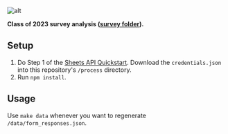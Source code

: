 ![alt](https://raw.githubusercontent.com/spec-journalism/survey-2023-print/master/ai/map.jpg)

**Class of 2023 survey analysis ([survey folder](https://drive.google.com/drive/u/1/folders/1avwqFzJQ-HHKaIu5pUTmomHKHmy48xD0)).**

## Setup

1. Do Step 1 of the [Sheets API Quickstart](https://developers.google.com/sheets/api/quickstart/nodejs). Download the `credentials.json` into this repository's `/process` directory.
2. Run `npm install`.

## Usage

Use `make data` whenever you want to regenerate `/data/form_responses.json`.
